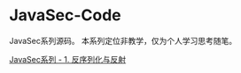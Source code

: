# JavaSec-Code
JavaSec系列源码。
本系列定位非教学，仅为个人学习思考随笔。

[JavaSec系列 - 1. 反序列化与反射](https://hey3e.github.io/2021/12/22/JavaSec%E7%B3%BB%E5%88%97-1-%E5%8F%8D%E5%BA%8F%E5%88%97%E5%8C%96%E4%B8%8E%E5%8F%8D%E5%B0%84/)
